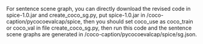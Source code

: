 For sentence scene graph, you can directly download the revised code in spice-1.0.jar and create_coco_sg.py, put spice-1.0.jar in /coco-caption/pycocoevalcap/spice, then you should set coco_use as coco_train or coco_val in file create_coco_sg.py, then run this code and the sentence scene graphs are generated in /coco-caption/pycocoevalcap/spice/sg.json.
